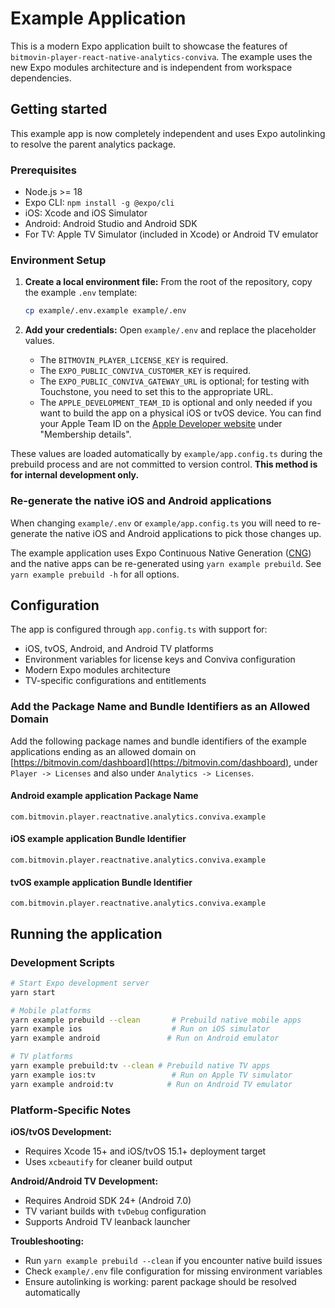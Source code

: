 # Example Application

This is a modern Expo application built to showcase the features of `bitmovin-player-react-native-analytics-conviva`. The example uses the new Expo modules architecture and is independent from workspace dependencies.

## Getting started

This example app is now completely independent and uses Expo autolinking to resolve the parent analytics package.

### Prerequisites

- Node.js >= 18
- Expo CLI: `npm install -g @expo/cli`
- iOS: Xcode and iOS Simulator
- Android: Android Studio and Android SDK
- For TV: Apple TV Simulator (included in Xcode) or Android TV emulator

### Environment Setup

1. **Create a local environment file:**
   From the root of the repository, copy the example `.env` template:

   ```bash
   cp example/.env.example example/.env
   ```

2. **Add your credentials:**
   Open `example/.env` and replace the placeholder values.
   - The `BITMOVIN_PLAYER_LICENSE_KEY` is required.
   - The `EXPO_PUBLIC_CONVIVA_CUSTOMER_KEY` is required.
   - The `EXPO_PUBLIC_CONVIVA_GATEWAY_URL` is optional; for testing with Touchstone, you need to set this to the appropriate URL.
   - The `APPLE_DEVELOPMENT_TEAM_ID` is optional and only needed if you want to build the app on a physical iOS or tvOS device. You can find your Apple Team ID on the [Apple Developer website](https://developer.apple.com/account/) under "Membership details".

These values are loaded automatically by `example/app.config.ts` during the prebuild process and are not committed to version control. **This method is for internal development only.**

### Re-generate the native iOS and Android applications

When changing `example/.env` or `example/app.config.ts` you will need to re-generate the native iOS and Android applications to pick those changes up.

The example application uses Expo Continuous Native Generation ([CNG](https://docs.expo.dev/workflow/continuous-native-generation/)) and the native apps can be re-generated using `yarn example prebuild`.
See `yarn example prebuild -h` for all options.

## Configuration

The app is configured through `app.config.ts` with support for:

- iOS, tvOS, Android, and Android TV platforms
- Environment variables for license keys and Conviva configuration
- Modern Expo modules architecture
- TV-specific configurations and entitlements

### Add the Package Name and Bundle Identifiers as an Allowed Domain

Add the following package names and bundle identifiers of the example applications ending as an allowed domain on [https://bitmovin.com/dashboard](https://bitmovin.com/dashboard), under `Player -> Licenses` and also under `Analytics -> Licenses`.

#### Android example application Package Name

```
com.bitmovin.player.reactnative.analytics.conviva.example
```

#### iOS example application Bundle Identifier

```
com.bitmovin.player.reactnative.analytics.conviva.example
```

#### tvOS example application Bundle Identifier

```
com.bitmovin.player.reactnative.analytics.conviva.example
```

## Running the application

### Development Scripts

```sh
# Start Expo development server
yarn start

# Mobile platforms
yarn example prebuild --clean       # Prebuild native mobile apps
yarn example ios                    # Run on iOS simulator
yarn example android               # Run on Android emulator

# TV platforms
yarn example prebuild:tv --clean # Prebuild native TV apps
yarn example ios:tv                 # Run on Apple TV simulator
yarn example android:tv            # Run on Android TV emulator
```

### Platform-Specific Notes

**iOS/tvOS Development:**

- Requires Xcode 15+ and iOS/tvOS 15.1+ deployment target
- Uses `xcbeautify` for cleaner build output

**Android/Android TV Development:**

- Requires Android SDK 24+ (Android 7.0)
- TV variant builds with `tvDebug` configuration
- Supports Android TV leanback launcher

**Troubleshooting:**

- Run `yarn example prebuild --clean` if you encounter native build issues
- Check `example/.env` file configuration for missing environment variables
- Ensure autolinking is working: parent package should be resolved automatically
